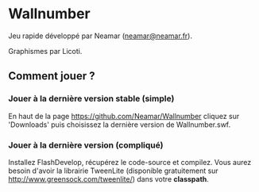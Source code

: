 Wallnumber
==========

Jeu rapide développé par Neamar (<neamar@neamar.fr>).

Graphismes par Licoti.

Comment jouer ?
----------------
### Jouer à la dernière version stable (simple)
En haut de la page https://github.com/Neamar/Wallnumber cliquez sur 'Downloads' puis choisissez la dernière version de Wallnumber.swf.

### Jouer à la dernière version (compliqué)
Installez FlashDevelop, récupérez le code-source et compilez.
Vous aurez besoin d'avoir la librairie TweenLite (disponible gratuitement sur http://www.greensock.com/tweenlite/) dans votre **classpath**.
